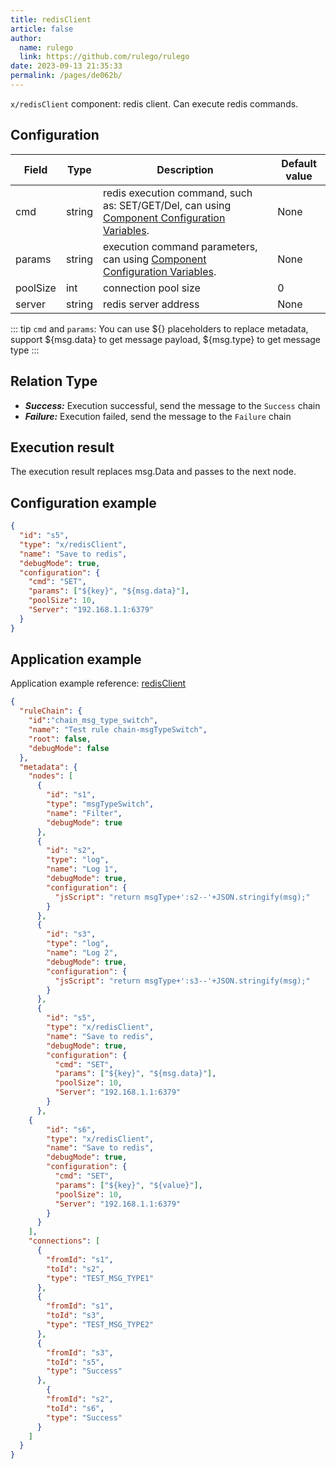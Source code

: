 ```yaml
---
title: redisClient
article: false
author: 
  name: rulego
  link: https://github.com/rulego/rulego
date: 2023-09-13 21:35:33
permalink: /pages/de062b/
---
```


`x/redisClient` component: redis client. Can execute redis commands.

## Configuration

| Field    | Type   | Description                                                                                                                  | Default value |
|----------|--------|------------------------------------------------------------------------------------------------------------------------------|---------------|
| cmd      | string | redis execution command, such as: SET/GET/Del, can using [Component Configuration Variables](/en/pages/baa05c/). | None          |
| params   | string | execution command parameters, can using [Component Configuration Variables](/en/pages/baa05c/).                  | None          |
| poolSize | int    | connection pool size                                                                                                         | 0             |
| server   | string | redis server address                                                                                                         | None          |

::: tip
`cmd` and `params`: You can use ${} placeholders to replace metadata, support ${msg.data} to get message payload, ${msg.type} to get message type
:::


## Relation Type

- ***Success:*** Execution successful, send the message to the `Success` chain
- ***Failure:*** Execution failed, send the message to the `Failure` chain


## Execution result

The execution result replaces msg.Data and passes to the next node.

## Configuration example

```json
{
  "id": "s5",
  "type": "x/redisClient",
  "name": "Save to redis",
  "debugMode": true,
  "configuration": {
    "cmd": "SET",
    "params": ["${key}", "${msg.data}"],
    "poolSize": 10,
    "Server": "192.168.1.1:6379"
  }
}
```

## Application example

Application example reference: [redisClient](https://github.com/rulego/rulego-components/blob/main/examples/redis/call_redis_client.go)

```json
{
  "ruleChain": {
    "id":"chain_msg_type_switch",
    "name": "Test rule chain-msgTypeSwitch",
    "root": false,
    "debugMode": false
  },
  "metadata": {
    "nodes": [
      {
        "id": "s1",
        "type": "msgTypeSwitch",
        "name": "Filter",
        "debugMode": true
      },
      {
        "id": "s2",
        "type": "log",
        "name": "Log 1",
        "debugMode": true,
        "configuration": {
          "jsScript": "return msgType+':s2--'+JSON.stringify(msg);"
        }
      },
      {
        "id": "s3",
        "type": "log",
        "name": "Log 2",
        "debugMode": true,
        "configuration": {
          "jsScript": "return msgType+':s3--'+JSON.stringify(msg);"
        }
      },
      {
        "id": "s5",
        "type": "x/redisClient",
        "name": "Save to redis",
        "debugMode": true,
        "configuration": {
          "cmd": "SET",
          "params": ["${key}", "${msg.data}"],
          "poolSize": 10,
          "Server": "192.168.1.1:6379"
        }
      },
	{
        "id": "s6",
        "type": "x/redisClient",
        "name": "Save to redis",
        "debugMode": true,
        "configuration": {
          "cmd": "SET",
          "params": ["${key}", "${value}"],
          "poolSize": 10,
          "Server": "192.168.1.1:6379"
        }
      }
    ],
    "connections": [
      {
        "fromId": "s1",
        "toId": "s2",
        "type": "TEST_MSG_TYPE1"
      },
      {
        "fromId": "s1",
        "toId": "s3",
        "type": "TEST_MSG_TYPE2"
      },
      {
        "fromId": "s3",
        "toId": "s5",
        "type": "Success"
      },
  		{
        "fromId": "s2",
        "toId": "s6",
        "type": "Success"
      }
    ]
  }
}
```